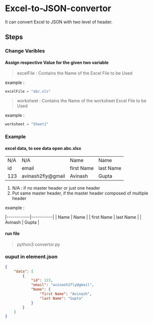 # Excel-to-JSON-convertor

It can convert Excel to JSON with two level of header.

## Steps

### Change Varibles

#### Assign respective Value for the given two variable

>excelFile : Contains the Name of the Excel File to be Used

example : 

```python
excelFile = "abc.xls"
```

>worksheet : Contains the Name of the worksheet Excel File to be Used

example : 

```python
worksheet = "Sheet1"
```

### Example 

#### excel data, to see data open abc.xlsx

|     |                   |            |           | 
|-----|-------------------|------------|-----------| 
| N/A | N/A               | Name       | Name      | 
| id  | email             | first Name | last Name | 
| 123 | avinash2fly@gmail | Avinash    | Gupta     | 


1) N/A : if no master header or just one header
2) Put same master header, if the master header composed of multiple header

example : 

|------------|-----------| 
| Name       | Name      | 
| first Name | last Name | 
| Avinash    | Gupta     | 

#### run file
>python3 convertor.py

### ouput in element.json

```json
{
	"data": [
		{
			"id": 123,
			"email": "avinash2fly@gmail",
			"Name": {
				"first Name": "Avinash",
				"last Name": "Gupta"
			}
		}
	]
}
```



